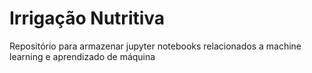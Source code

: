 # Irrigação Nutritiva

Repositório para armazenar jupyter notebooks relacionados a machine learning e aprendizado de máquina
